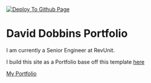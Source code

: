 [![Deploy To Github Page](https://github.com/ddobbinsweb/ddobbinsweb/actions/workflows/Deploy-to-Github-Pages.yml/badge.svg)](https://github.com/ddobbinsweb/ddobbinsweb/actions/workflows/Deploy-to-Github-Pages.yml)

# David Dobbins Portfolio
I am currently a Senior Engineer at RevUnit.

I build this site as a Portfolio base off this template [here](https://github.com/tbakerx/react-resume-template)


[My Portfolio](https://ddobbinsweb.github.io/ddobbinsweb/)
